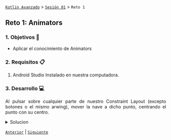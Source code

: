 

[`Kotlin Avanzado`](../../Readme.md) > [`Sesión 01`](../Readme.md) > `Reto 1`

## Reto 1: Animators

<div style="text-align: justify;">


### 1. Objetivos :dart:

- Aplicar el conocimiento de Animators

### 2. Requisitos :clipboard:

1. Android Studio Instalado en nuestra computadora.

### 3. Desarrollo :computer:



Al pulsar sobre cualquier parte de nuestro Constraint Layout (excepto botones o el mismo arwing), mover la nave a dicho punto, centrando el punto con su centro.





<details>
	<summary>Solucion</summary>


private fun moveAnywhere(event: MotionEvent): Boolean{

```kotlin
        if (event.action === MotionEvent.ACTION_DOWN) {
            val x = event.x - arwing.width/2
            val y = event.y - arwing.height/2

            Toast.makeText(this, "valor: $y", Toast.LENGTH_SHORT).show()

            arwing.animate().apply {
                x(x)
                y(y)
                duration = 1000
                interpolator = AccelerateInterpolator()
                start()
            }

        }

    return true
}
```

</details>

 



[`Anterior`](../Ejemplo-01) | [`Siguiente`](../Ejemplo-02)

</div>

